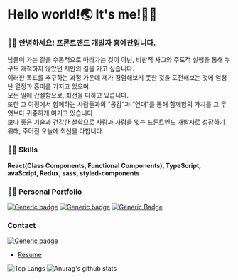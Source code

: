 # Hello world!🌏 It's me!🙋‍♂

### 👨‍💻 **안녕하세요! 프론트엔드 개발자 홍예찬입니다.**<br>
남들이 가는 길을 수동적으로 따라가는 것이 아닌, 비판적 사고와 주도적 실행을 통해 누구도 개척하지 않았던 저만의 길을 가고 싶습니다.<br> 
이러한 목표를 추구하는 과정 가운데 제가 경험해보지 못한 것을 도전해보는 것에 엄청난 열정과 흥미를 가지고 있으며<br> 
모든 일에 간절함으로, 최선을 다하고 있습니다.<br> 
또한 그 여정에서 함께하는 사람들과의 “공감”과 “연대”를 통해 함께함의 가치를 그 무엇보다 귀중하게 여기고 있습니다.<br> 
보다 좋은 기술과 건강한 철학으로 사람과 사람을 잇는 프론트엔드 개발자로 성장하기 위해, 주어진 오늘에 최선을 다합니다.<br>

### 👨‍🏫 **Skills**
**React(Class Components, Functional Components), TypeScript, avaScript, Redux, sass, styled-components**


### 👨‍🏫 **Personal Portfolio**<br>
[![Generic badge](https://img.shields.io/badge/-white?style=for-the-badge&logo=notion&logoWidth=10)](https://github.com/hayyim0626/hayyim0626/files/5833509/RESUME.pdf)
[![Generic badge](https://img.shields.io/badge/-white?style=for-the-badge&logo=notion&labelColor=black&logoWidth=10)](https://www.notion.so/b7ca3180716d48cd9f0169a9dc323c69)
[![Generic Badge](http://img.shields.io/badge/-V-20c997?style=for-the-badge&logoWidth=10&link=https://velog.io/@hayyim0626)](https://velog.io/@hayyim0626)

### **Contact**<br>
[![Generic badge](https://img.shields.io/badge/-white?style=for-the-badge&logo=gmail&labelColor=white&logoWidth=10)](mailto:h19960626@gmail.com) 




  

- [Resume](https://github.com/hayyim0626/hayyim0626/files/5833509/RESUME.pdf)

![Top Langs](https://github-readme-stats.vercel.app/api/top-langs/?username=hayyim0626&layout=compact&theme=buefy&hide_border=true)  ![Anurag's github stats](https://github-readme-stats.vercel.app/api?username=hayyim0626&theme=buefy&show_icons=true&hide_title=true&hide=issues&hide_border=true) 



